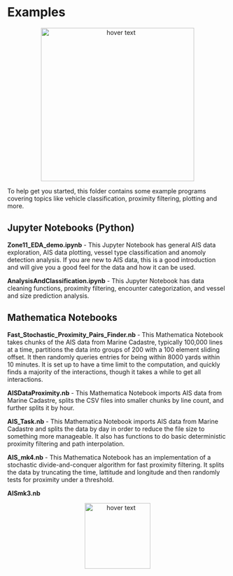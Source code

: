 # Examples

<p align="center">
  <img src="https://static1.squarespace.com/static/596d24cd4402430bb863ffad/t/5b41e62603ce641f98f2e3cd/1536741696061/?format=1500w" width="350" title="hover text">
</p>

To help get you started, this folder contains some example programs covering topics like vehicle classification, proximity filtering, plotting and more.

## Jupyter Notebooks (Python)

**Zone11_EDA_demo.ipynb** - This Jupyter Notebook has general AIS data exploration, AIS data plotting, vessel type classification and anomoly detection analysis. If you are new to AIS data, this is a good introduction and will give you a good feel for the data and how it can be used.

**AnalysisAndClassification.ipynb** - This Jupyter Notebook has data cleaning functions, proximity filtering, encounter categorization, and vessel and size prediction analysis.

## Mathematica Notebooks

**Fast_Stochastic_Proximity_Pairs_Finder.nb** - This Mathematica Notebook takes chunks of the AIS data from Marine Cadastre, typically 100,000 lines at a time, partitions the data into groups of 200 with a 100 element sliding offset. It then randomly queries entries for being within 8000 yards within 10 minutes. It is set up to have a time limit to the computation, and quickly finds a majority of the interactions, though it takes a while to get all interactions.

**AISDataProximity.nb** - This Mathematica Notebook imports AIS data from Marine Cadastre, splits the CSV files into smaller chunks by line count, and further splits it by hour.

**AIS_Task.nb** - This Mathematica Notebook imports AIS data from Marine Cadastre and splits the data by day in order to reduce the file size to something more manageable. It also has functions to do basic deterministic proximity filtering and path interpolation.

**AIS_mk4.nb** - This Mathematica Notebook has an implementation of a stochastic divide-and-conquer algorithm for fast proximity filtering. It splits the data by truncating the time, lattitude and longitude and then randomly tests for proximity under a threshold.

**AISmk3.nb**


<p align="center">
  <img src="https://static.wixstatic.com/media/3d35e8_2d9eb95a4abe4869afafbf51d29038dc~mv2.png/v1/fill/w_288,h_60,al_c,usm_0.66_1.00_0.01/3d35e8_2d9eb95a4abe4869afafbf51d29038dc~mv2.png" width="150" title="hover text">
</p>
